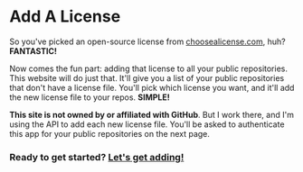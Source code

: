 # Add A License

So you've picked an open-source license from [choosealicense.com](http://choosealicense.com), huh? **FANTASTIC!**

Now comes the fun part: adding that license to all your public repositories. This website will do just that. It'll give you a list of your public repositories that don't have a license file. You'll pick which license you want, and it'll add the new license file to your repos. **SIMPLE!**

**This site is __not__ owned by or affiliated with GitHub**. But I work there, and I'm using the API to add each new license file. You'll be asked to authenticate this app for your public repositories on the next page.

### Ready to get started? [Let's get adding!](/add)
